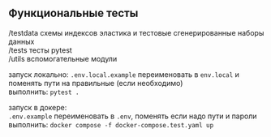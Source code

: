 ## Функциональные тесты

/testdata схемы индексов эластика и тестовые сгенерированные наборы данных  
/tests тесты pytest  
/utils вспомогательные модули  

запуск локально:
`.env.local.example` переименовать в `env.local` и поменять пути на правильные (если необходимо)  
выполнить: `pytest .` 

запуск в докере:  
`.env.example` переименовать в `.env`, поменять если надо пути и пароли  
выполнить: `docker compose -f docker-compose.test.yaml up`
